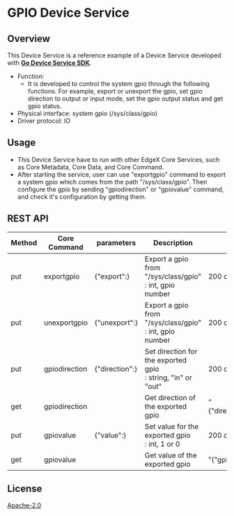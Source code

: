 # GPIO Device Service
## Overview
This Device Service is a reference example of a Device Service developed with **[Go Device Service SDK](https://github.com/edgexfoundry/device-sdk-go)**.

- Function:
  - It is developed to control the system gpio through the following functions. For example, export or unexport the gpio, set gpio direction to output or input mode, set the gpio output status and get gpio status.
- Physical interface: system gpio (/sys/class/gpio)
- Driver protocol: IO



## Usage
- This Device Service have to run with other EdgeX Core Services, such as Core Metadata, Core Data, and Core Command.
- After starting the service, user can use "exportgpio" command to export a system gpio which comes from the path "/sys/class/gpio". Then configure the gpio by sending "gpiodirection" or "gpiovalue" command, and check it's configuration by getting them.



## REST API

| Method | Core Command  | parameters                | Description                                                  | Response                             |
| ------ | ------------- | ------------------------- | ------------------------------------------------------------ | ------------------------------------ |
| put    | exportgpio    | {"export":<gpionum>}      | Export a gpio from "/sys/class/gpio"<br><gpionum>: int, gpio number | 200 ok                               |
| put    | unexportgpio  | {"unexport":<gpionum>}    | Export a gpio from "/sys/class/gpio"<br/><gpionum>: int, gpio number | 200 ok                               |
| put    | gpiodirection | {"direction":<direction>} | Set direction for the exported gpio<br/><direction>: string, "in" or "out" | 200 ok                               |
| get    | gpiodirection |                           | Get direction of the exported gpio                           | "{\"direction\":\"in\",\"gpio\":65}" |
| put    | gpiovalue     | {"value":<value>}         | Set value for the exported gpio<br/><value>: int, 1 or 0     | 200 ok                               |
| get    | gpiovalue     |                           | Get value of the exported gpio                               | "{\"gpio\":65,\"value\":1}"          |





## License
[Apache-2.0](LICENSE)

